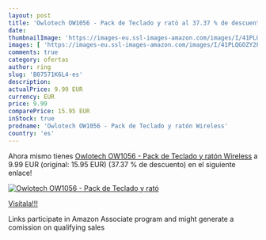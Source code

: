 ```yaml
---
layout: post
title: 'Owlotech OW1056 - Pack de Teclado y rató al 37.37 % de descuento'
date: 
thumbnailImage: 'https://images-eu.ssl-images-amazon.com/images/I/41PLQGOZY2L._SL200_.jpg'
images: [ 'https://images-eu.ssl-images-amazon.com/images/I/41PLQGOZY2L._SL200_.jpg' ]
comments: true
category: ofertas
author: ring
slug: 'B07571K6L4-es'
description:
actualPrice: 9.99 EUR
currency: EUR
price: 9.99
comparePrice: 15.95 EUR
inStock: true
prodname: 'Owlotech OW1056 - Pack de Teclado y ratón Wireless'
country: 'es'
---
```


Ahora mismo tienes [Owlotech OW1056 - Pack de Teclado y ratón Wireless](https://www.amazon.es/dp/B07571K6L4/?tag=tolees-21) a 9.99 EUR (original: 15.95 EUR) (37.37 %  de descuento) en el siguiente enlace!

[![Owlotech OW1056 - Pack de Teclado y rató](https://images-eu.ssl-images-amazon.com/images/I/41PLQGOZY2L._SL200_.jpg)](https://www.amazon.es/dp/B07571K6L4/?tag=tolees-21)

[Visítala!!!](https://www.amazon.es/dp/B07571K6L4/?tag=tolees-21)

Links participate in Amazon Associate program and might generate a comission on qualifying sales
